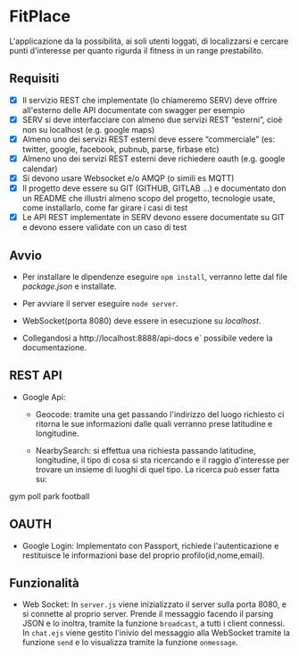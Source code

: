 # FitPlace
L'applicazione da la possibilità, ai soli utenti loggati, di localizzarsi e cercare punti d'interesse per quanto rigurda il fitness in un range prestabilito.

## **Requisiti**
- [x] Il servizio REST che implementate (lo chiameremo SERV) deve offrire all'esterno delle API documentate con swagger per esempio
- [x] SERV si deve interfacciare con almeno due servizi REST “esterni”, cioè non su localhost (e.g. google maps)
- [x] Almeno uno dei servizi REST esterni deve essere “commerciale” (es: twitter, google, facebook, pubnub, parse, firbase etc)
- [x] Almeno uno dei servizi REST esterni deve richiedere oauth (e.g. google calendar)
- [x] Si devono usare Websocket e/o AMQP (o simili es MQTT)
- [x] Il progetto deve essere su GIT (GITHUB, GITLAB ...) e documentato don un README che illustri almeno scopo del progetto, tecnologie usate, come installarlo, come far girare i casi di test
- [x] Le API  REST implementate in SERV devono essere documentate su GIT e devono essere validate con un caso di test 

## **Avvio**

- Per installare le dipendenze eseguire `npm install`, verranno lette dal file *package.json* e installate.

- Per avviare il server eseguire `node server`.

- WebSocket(porta 8080) deve essere in esecuzione su _localhost_.

- Collegandosi a http://localhost:8888/api-docs e` possibile vedere la documentazione.

## **REST API**

- Google Api:
  - Geocode: tramite una get passando l'indirizzo del luogo richiesto ci ritorna le sue informazioni dalle quali verranno prese latitudine e longitudine.
  
  - NearbySearch: si effettua una richiesta passando latitudine, longitudine, il tipo di cosa si sta ricercando e il raggio d'interesse per trovare un insieme di luoghi di quel tipo. La ricerca può esser fatta su: 

gym poll park football

## **OAUTH**

- Google Login: Implementato con Passport, richiede l'autenticazione e restituisce le informazioni base del proprio profilo(id,nome,email).

## **Funzionalità**

- Web Socket: In `server.js` viene inizializzato il server sulla porta 8080, e si connette al proprio server. Prende il messaggio facendo il parsing JSON e lo inoltra, tramite la funzione `broadcast`, a tutti i client connessi. In `chat.ejs` viene gestito l'inivio del messaggio alla WebSocket tramite la funzione `send` e lo visualizza tramite la funzione `onmessage`. 
